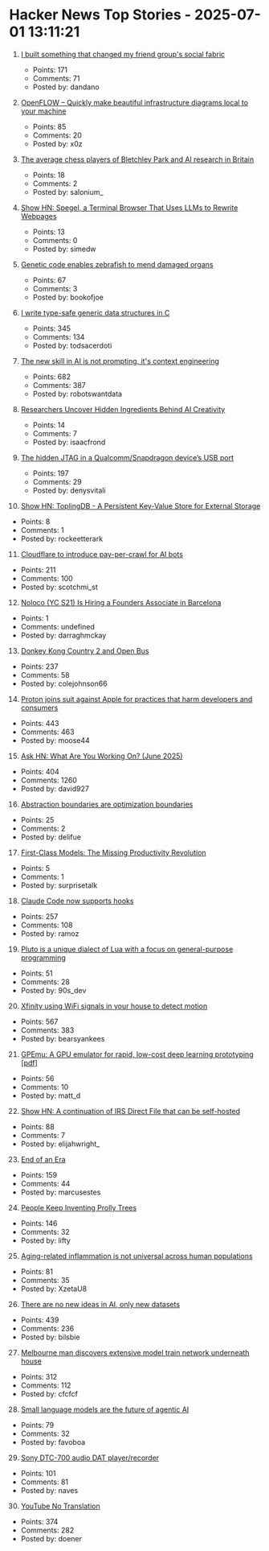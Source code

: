 # Hacker News Top Stories - 2025-07-01 13:11:21

1. [I built something that changed my friend group's social fabric](https://blog.danpetrolito.xyz/i-built-something-that-changed-my-friend-gro-social-fabric/)
   - Points: 171
   - Comments: 71
   - Posted by: dandano

2. [OpenFLOW – Quickly make beautiful infrastructure diagrams local to your machine](https://github.com/stan-smith/OpenFLOW)
   - Points: 85
   - Comments: 20
   - Posted by: x0z

3. [The average chess players of Bletchley Park and AI research in Britain](https://blogs.bl.uk/science/2025/06/the-average-chess-players-of-bletchley-park-and-ai-research-in-britain.html)
   - Points: 18
   - Comments: 2
   - Posted by: salonium_

4. [Show HN: Spegel, a Terminal Browser That Uses LLMs to Rewrite Webpages](https://simedw.com/2025/06/23/introducing-spegel/)
   - Points: 13
   - Comments: 0
   - Posted by: simedw

5. [Genetic code enables zebrafish to mend damaged organs](https://www.caltech.edu/about/news/genetic-code-enables-zebrafish-to-mend-damaged-organs)
   - Points: 67
   - Comments: 3
   - Posted by: bookofjoe

6. [I write type-safe generic data structures in C](https://danielchasehooper.com/posts/typechecked-generic-c-data-structures/)
   - Points: 345
   - Comments: 134
   - Posted by: todsacerdoti

7. [The new skill in AI is not prompting, it's context engineering](https://www.philschmid.de/context-engineering)
   - Points: 682
   - Comments: 387
   - Posted by: robotswantdata

8. [Researchers Uncover Hidden Ingredients Behind AI Creativity](https://www.quantamagazine.org/researchers-uncover-hidden-ingredients-behind-ai-creativity-20250630/)
   - Points: 14
   - Comments: 7
   - Posted by: isaacfrond

9. [The hidden JTAG in a Qualcomm/Snapdragon device’s USB port](https://www.linaro.org/blog/hidden-jtag-qualcomm-snapdragon-usb/)
   - Points: 197
   - Comments: 29
   - Posted by: denysvitali

10. [Show HN: ToplingDB - A Persistent Key-Value Store for External Storage](https://github.com/topling/toplingdb)
   - Points: 8
   - Comments: 1
   - Posted by: rockeetterark

11. [Cloudflare to introduce pay-per-crawl for AI bots](https://blog.cloudflare.com/introducing-pay-per-crawl/)
   - Points: 211
   - Comments: 100
   - Posted by: scotchmi_st

12. [Noloco (YC S21) Is Hiring a Founders Associate in Barcelona](https://www.ycombinator.com/companies/noloco/jobs/K7q02eV-founders-associate)
   - Points: 1
   - Comments: undefined
   - Posted by: darraghmckay

13. [Donkey Kong Country 2 and Open Bus](https://jsgroth.dev/blog/posts/dkc2-open-bus/)
   - Points: 237
   - Comments: 58
   - Posted by: colejohnson66

14. [Proton joins suit against Apple for practices that harm developers and consumers](https://proton.me/blog/apple-lawsuit)
   - Points: 443
   - Comments: 463
   - Posted by: moose44

15. [Ask HN: What Are You Working On? (June 2025)](undefined)
   - Points: 404
   - Comments: 1260
   - Posted by: david927

16. [Abstraction boundaries are optimization boundaries](https://blog.snork.dev/posts/abstraction-boundaries-are-optimization-boundaries.html)
   - Points: 25
   - Comments: 2
   - Posted by: delifue

17. [First-Class Models: The Missing Productivity Revolution](https://frest.substack.com/p/first-class-models-the-missing-productivity)
   - Points: 5
   - Comments: 1
   - Posted by: surprisetalk

18. [Claude Code now supports hooks](https://docs.anthropic.com/en/docs/claude-code/hooks)
   - Points: 257
   - Comments: 108
   - Posted by: ramoz

19. [Pluto is a unique dialect of Lua with a focus on general-purpose programming](https://github.com/PlutoLang/Pluto)
   - Points: 51
   - Comments: 28
   - Posted by: 90s_dev

20. [Xfinity using WiFi signals in your house to detect motion](https://www.xfinity.com/support/articles/wifi-motion)
   - Points: 567
   - Comments: 383
   - Posted by: bearsyankees

21. [GPEmu: A GPU emulator for rapid, low-cost deep learning prototyping [pdf]](https://vldb.org/pvldb/vol18/p1919-wang.pdf)
   - Points: 56
   - Comments: 10
   - Posted by: matt_d

22. [Show HN: A continuation of IRS Direct File that can be self-hosted](https://github.com/openfiletax/openfile)
   - Points: 88
   - Comments: 7
   - Posted by: elijahwright_

23. [End of an Era](https://www.erasmatazz.com/personal/self/end-of-an-era.html)
   - Points: 159
   - Comments: 44
   - Posted by: marcusestes

24. [People Keep Inventing Prolly Trees](https://www.dolthub.com/blog/2025-06-03-people-keep-inventing-prolly-trees/)
   - Points: 146
   - Comments: 32
   - Posted by: lifty

25. [Aging-related inflammation is not universal across human populations](https://www.publichealth.columbia.edu/news/aging-related-inflammation-not-universal-across-human-populations)
   - Points: 81
   - Comments: 35
   - Posted by: XzetaU8

26. [There are no new ideas in AI, only new datasets](https://blog.jxmo.io/p/there-are-no-new-ideas-in-ai-only)
   - Points: 439
   - Comments: 236
   - Posted by: bilsbie

27. [Melbourne man discovers extensive model train network underneath house](https://www.sbs.com.au/news/article/i-was-shocked-melbourne-mans-unbelievable-find-after-buying-house/m4sksfer8)
   - Points: 312
   - Comments: 112
   - Posted by: cfcfcf

28. [Small language models are the future of agentic AI](https://arxiv.org/abs/2506.02153)
   - Points: 79
   - Comments: 32
   - Posted by: favoboa

29. [Sony DTC-700 audio DAT player/recorder](https://kevinboone.me/dtc-700.html)
   - Points: 101
   - Comments: 81
   - Posted by: naves

30. [YouTube No Translation](https://addons.mozilla.org/en-GB/firefox/addon/youtube-no-translation/)
   - Points: 374
   - Comments: 282
   - Posted by: doener

